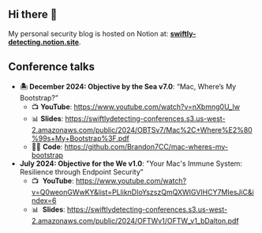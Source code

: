 ## Hi there 👋

My personal security blog is hosted on Notion at: [**swiftly-detecting.notion.site**](https://swiftly-detecting.notion.site/Swiftly-Detecting-Blog-c4000221c60d46ffb16c37b2425241e2).

## Conference talks

- **🏝️ December 2024: Objective by the Sea v7.0**: “Mac, Where’s My Bootstrap?”
    - 📺 **YouTube**: https://www.youtube.com/watch?v=nXbmng0U_Iw
    - 📊 **Slides**: https://swiftlydetecting-conferences.s3.us-west-2.amazonaws.com/public/2024/OBTSv7/Mac%2C+Where%E2%80%99s+My+Bootstrap%3F.pdf
    - 👨‍💻 **Code**: https://github.com/Brandon7CC/mac-wheres-my-bootstrap
- **July 2024: Objective for the We v1.0**: "Your Mac's Immune System: Resilience through Endpoint Security”
    - 📺  **YouTube**: https://www.youtube.com/watch?v=Q0weonGWwKY&list=PLliknDIoYszszQmQXWIGVIHCY7MIesJiC&index=6
    - 📊  **Slides**: https://swiftlydetecting-conferences.s3.us-west-2.amazonaws.com/public/2024/OFTWv1/OFTW_v1_bDalton.pdf 



<!--
**Brandon7CC/Brandon7CC** is a ✨ _special_ ✨ repository because its `README.md` (this file) appears on your GitHub profile.

Here are some ideas to get you started:

- 🔭 I’m currently working on ...
- 🌱 I’m currently learning ...
- 👯 I’m looking to collaborate on ...
- 🤔 I’m looking for help with ...
- 💬 Ask me about ...
- 📫 How to reach me: ...
- 😄 Pronouns: ...
- ⚡ Fun fact: ...
-->
